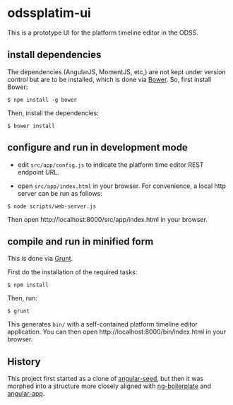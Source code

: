 odssplatim-ui
=============

This is a prototype UI for the platform timeline editor in the ODSS.


## install dependencies ##

The dependencies (AngularJS, MomentJS, etc,) are not kept under version
control but are to be installed, which is done via [Bower](http://bower.io/).
So, first install Bower:

```shell
$ npm install -g bower
```

Then, install the dependencies:
```shell
$ bower install
```

## configure and run in development mode ##

- edit `src/app/config.js` to indicate the platform time editor REST endpoint
URL.

- open `src/app/index.html` in your browser.
For convenience, a local http server can be run as follows:
```shell
$ node scripts/web-server.js
```
Then open http://localhost:8000/src/app/index.html in your browser.

## compile and run in minified form ##

This is done via [Grunt](http://gruntjs.com/).

First do the installation of the required tasks:

```shell
$ npm install
```

Then, run:
```shell
$ grunt
```
This generates `bin/` with a self-contained platform timeline editor
application. You can then open http://localhost:8000/bin/index.html in your
browser.


## History ##

This project first started as a clone of
[angular-seed](https://github.com/angular/angular-seed), but then it was
morphed into a structure more closely aligned with
[ng-boilerplate](https://github.com/ngbp/ng-boilerplate/) and
[angular-app](https://github.com/angular-app/angular-app/tree/master/client).

